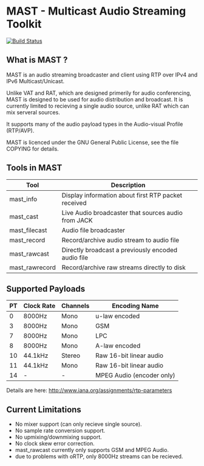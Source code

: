 MAST - Multicast Audio Streaming Toolkit
========================================

[![Build Status](https://travis-ci.org/njh/mast.svg?branch=master)](https://travis-ci.org/njh/mast)


What is MAST ?
--------------

MAST is an audio streaming broadcaster and client using RTP over
IPv4 and IPv6 Multicast/Unicast.

Unlike VAT and RAT, which are designed primerily for audio conferencing, MAST
is designed to be used for audio distribution and broadcast. It is currently limited 
to recieving a single audio source, unlike RAT which can mix serveral sources.

It supports many of the audio payload types in the Audio-visual Profile (RTP/AVP).

MAST is licenced under the GNU General Public License, see the file COPYING for details.



Tools in MAST
-------------

| Tool           | Description                                         |
|----------------|-----------------------------------------------------|
| mast_info      | Display information about first RTP packet received |
| mast_cast      | Live Audio broadcaster that sources audio from JACK |
| mast_filecast  | Audio file broadcaster                              |
| mast_record    | Record/archive audio stream to audio file           |
| mast_rawcast   | Directly broadcast a previously encoded audio file  |
| mast_rawrecord | Record/archive raw streams directly to disk         |


Supported Payloads
------------------

| PT    | Clock Rate | Channels | Encoding Name             |
|-------|------------|----------|---------------------------|
| 0     |  8000Hz    | Mono     | u-law encoded             |
| 3     |  8000Hz    | Mono     | GSM                       |
| 7     |  8000Hz    | Mono     | LPC                       |
| 8     |  8000Hz    | Mono     | A-law encoded             |
| 10    | 44.1kHz    | Stereo   | Raw 16-bit linear audio   |
| 11    | 44.1kHz    | Mono     | Raw 16-bit linear audio   |
| 14    | -          | -        | MPEG Audio (encoder only) |


Details are here:
http://www.iana.org/assignments/rtp-parameters




Current Limitations
-------------------

- No mixer support (can only recieve single source).
- No sample rate conversion support.
- No upmixing/downmixing support.
- No clock skew error correction.
- mast_rawcast currently only supports GSM and MPEG Audio.
- due to problems with oRTP, only 8000Hz streams can be recieved.


